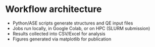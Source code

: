 # Workflow architecture

- Python/ASE scripts generate structures and QE input files
- Jobs run locally, in Google Colab, or on HPC (SLURM submission)
- Results collected into CSV/Excel for analysis
- Figures generated via matplotlib for publication
